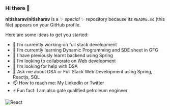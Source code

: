 ### Hi there 👋


**nitisharav/nitisharav** is a ✨ _special_ ✨ repository because its `README.md` (this file) appears on your GitHub profile.

Here are some ideas to get you started:

- 🔭 I’m currently working on full stack development
- 🌱 I’m currently learning Dynamic Programming and SDE sheet in GFG
- 🍁 I have previously learnt backend using Spring
- 👯 I’m looking to collaborate on Web development
- 🤔 I’m looking for help with DSA
- 💬 Ask me about DSA or Full Stack Web Development using Spring, Reactjs, SQL
- 📫 How to reach me: My LinkedIn or Twitter
- ⚡ Fun fact: I am also gate qualified petroleum engineer

![React](https://img.shields.io/badge/react-%2320232a.svg?style=for-the-badge&logo=react&logoColor=%2361DAFB)

